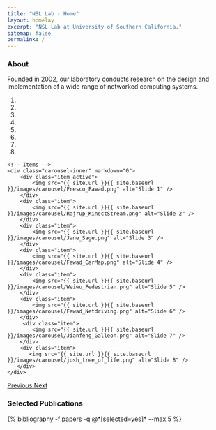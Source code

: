 ```yaml
---
title: "NSL Lab - Home"
layout: homelay
excerpt: "NSL Lab at University of Southern California."
sitemap: false
permalink: /
---
```


<h3> About </h3>

<div>

Founded in 2002, our laboratory conducts research on the design and implementation of a wide range of networked computing systems.

</div>

<div markdown="0" id="carousel" class="carousel slide" data-ride="carousel" data-interval="4000" data-pause="hover" >
    <!-- Menu -->
    <ol class="carousel-indicators">
        <li data-target="#carousel" data-slide-to="0" class="active"></li>
        <li data-target="#carousel" data-slide-to="1"></li>
        <li data-target="#carousel" data-slide-to="2"></li>
        <li data-target="#carousel" data-slide-to="3"></li>
        <li data-target="#carousel" data-slide-to="4"></li>
        <li data-target="#carousel" data-slide-to="5"></li>
        <li data-target="#carousel" data-slide-to="6"></li>
        <li data-target="#carousel" data-slide-to="7"></li>
    </ol>

    <!-- Items -->
    <div class="carousel-inner" markdown="0">
        <div class="item active">
            <img src="{{ site.url }}{{ site.baseurl }}/images/carousel/Fresco_Fawad.png" alt="Slide 1" />
        </div>
        <div class="item">
            <img src="{{ site.url }}{{ site.baseurl }}/images/carousel/Rajrup_KinectStream.png" alt="Slide 2" />
        </div>
        <div class="item">
            <img src="{{ site.url }}{{ site.baseurl }}/images/carousel/Jane_Sage.png" alt="Slide 3" />
        </div>
        <div class="item">
            <img src="{{ site.url }}{{ site.baseurl }}/images/carousel/Fawad_CarMap.png" alt="Slide 4" />
        </div>
        <div class="item">
            <img src="{{ site.url }}{{ site.baseurl }}/images/carousel/Weiwu_Pedestrian.png" alt="Slide 5" />
        </div>
        <div class="item">
            <img src="{{ site.url }}{{ site.baseurl }}/images/carousel/Fawad_Netdriving.png" alt="Slide 6" />
        </div>
         <div class="item">
            <img src="{{ site.url }}{{ site.baseurl }}/images/carousel/Jianfeng_Galleon.png" alt="Slide 7" />
        </div>
        <div class="item">
           <img src="{{ site.url }}{{ site.baseurl }}/images/carousel/josh_tree_of_life.png" alt="Slide 8" />
       </div>
    </div>
  <a class="left carousel-control" href="#carousel" role="button" data-slide="prev">
    <span class="glyphicon glyphicon-chevron-left" aria-hidden="true"></span>
    <span class="sr-only">Previous</span>
  </a>
  <a class="right carousel-control" href="#carousel" role="button" data-slide="next">
    <span class="glyphicon glyphicon-chevron-right" aria-hidden="true"></span>
    <span class="sr-only">Next</span>
  </a>
</div>

<!--
<h3> Recent Papers </h3>

<div class="publications">
{% comment %}
{% bibliography -f papers --max 5 %}
{% endcomment %}
</div>
-->

<h3> Selected Publications </h3>

<div class="publications">
{% bibliography -f papers -q @*[selected=yes]* --max 5 %}
</div>
